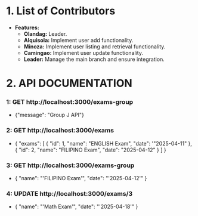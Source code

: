 # 1. List of Contributors

- **Features:**
  - **Olandag:** Leader.
  - **Alquisola:** Implement user add functionality.
  - **Minoza:** Implement user listing and retrieval functionality.
  - **Camingao:** Implement user update functionality.
  - **Leader:** Manage the main branch and ensure integration.

# 2. API DOCUMENTATION
### 1: GET http://localhost:3000/exams-group
- {"message": "Group J API"}

### 2: GET http://localhost:3000/exams
- {
  "exams": [
    { 
      "id": 1, 
      "name": "ENGLISH Exam", 
      "date": '"2025-04-11"
    },
    { 
      "id": 2, 
      "name": "FILIPINO Exam", 
      "date": "2025-04-12" 
    }
  ]
}

### 3: GET http://localhost:3000/exams-group
- { "name": "'FILIPINO Exam'", "date": "'2025-04-12'" }

### 4: UPDATE http://localhost:3000/exams/3
- { "name": "'Math Exam'", "date": "'2025-04-18'" }
